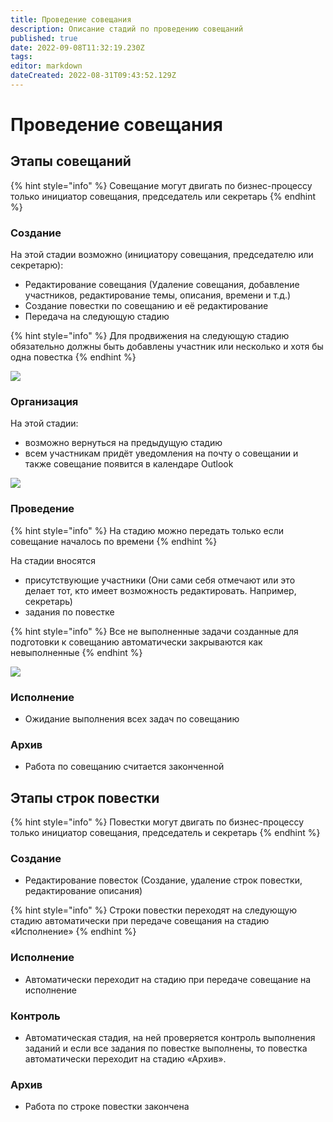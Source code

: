 ```yaml
---
title: Проведение совещания
description: Описание стадий по проведению совещаний
published: true
date: 2022-09-08T11:32:19.230Z
tags: 
editor: markdown
dateCreated: 2022-08-31T09:43:52.129Z
---
```


# Проведение совещания

## Этапы **совещаний**

{% hint style="info" %}
Совещание могут двигать по бизнес-процессу только инициатор совещания, председатель или секретарь
{% endhint %}

### Создание

На этой стадии возможно (инициатору совещания, председателю или секретарю):

* Редактирование совещания (Удаление совещания, добавление участников, редактирование темы, описания, времени и т.д.)
* Создание повестки по совещанию и её редактирование
* Передача на следующую стадию

{% hint style="info" %}
Для продвижения на следующую стадию обязательно должны быть добавлены участник или несколько и хотя бы одна повестка
{% endhint %}

![](<../../.gitbook/assets/image (864).png>)

### Организация

На этой стадии:

* возможно вернуться на предыдущую стадию
* всем участникам придёт уведомления на почту о совещании и также совещание появится в календаре Outlook

![](<../../.gitbook/assets/image (949).png>)

### Проведение

{% hint style="info" %}
На стадию можно передать только если совещание началось по времени
{% endhint %}

На стадии вносятся

* присутствующие участники (Они сами себя отмечают или это делает тот, кто имеет возможность редактировать. Например, секретарь)
* задания по повестке

{% hint style="info" %}
Все не выполненные задачи созданные для подготовки к совещанию автоматически закрываются как невыполненные
{% endhint %}

![](<../../.gitbook/assets/image (855).png>)

### Исполнение

* Ожидание выполнения всех задач по совещанию

### Архив

* Работа по совещанию считается законченной

## **Этапы строк повестки**

{% hint style="info" %}
Повестки могут двигать по бизнес-процессу только инициатор совещания, председатель и секретарь
{% endhint %}

### Создание

* Редактирование повесток (Создание, удаление строк повестки, редактирование описания)

{% hint style="info" %}
Строки повестки переходят на следующую стадию автоматически при передаче совещания на стадию «Исполнение»
{% endhint %}

### Исполнение

* Автоматически переходит на стадию при передаче совещание на исполнение

### Контроль

* Автоматическая стадия, на ней проверяется контроль выполнения заданий и если все задания по повестке выполнены, то повестка автоматически переходит на стадию «Архив».

### Архив

* Работа по строке повестки закончена
